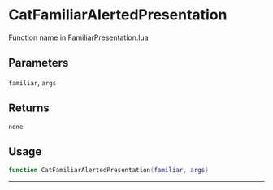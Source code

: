 # CatFamiliarAlertedPresentation
Function name in FamiliarPresentation.lua
## Parameters
`familiar`, `args`
## Returns
`none`
## Usage
```lua
function CatFamiliarAlertedPresentation(familiar, args)
```
---
